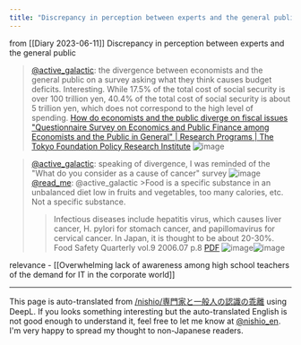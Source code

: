 ```yaml
---
title: "Discrepancy in perception between experts and the general public"
---
```


from  [[Diary 2023-06-11]]
Discrepancy in perception between experts and the general public
> [@active_galactic](https://twitter.com/active_galactic/status/1667437939310350337?s=20): the divergence between economists and the general public on a survey asking what they think causes budget deficits. Interesting.
> While 17.5% of the total cost of social security is over 100 trillion yen, 40.4% of the total cost of social security is about 5 trillion yen, which does not correspond to the high level of spending.
>  [How do economists and the public diverge on fiscal issues "Questionnaire Survey on Economics and Public Finance among Economists and the Public in General" | Research Programs | The Tokyo Foundation Policy Research Institute](https://www.tkfd.or.jp/research/detail.php?id=4263)
> ![image](https://pbs.twimg.com/media/FyPskkHaUAIEya3.jpg)


> [@active_galactic](https://twitter.com/active_galactic/status/1667519798652317697): speaking of divergence, I was reminded of the "What do you consider as a cause of cancer" survey
>  ![image](https://gyazo.com/e8c14885b50a7e937e2bcb405622b9c5/thumb/1000)
> [@read_me](https://twitter.com/read_me/status/1667698226882056194?s=20): @active_galactic >Food is a specific substance in an unbalanced diet low in fruits and vegetables, too many calories, etc. Not a specific substance.
> >Infectious diseases include hepatitis virus, which causes liver cancer, H. pylori for stomach cancer, and papillomavirus for cervical cancer. In Japan, it is thought to be about 20-30%.
> Food Safety Quarterly vol.9 2006.07 p.8 [PDF](https://www.fsc.go.jp/sonota/kikansi/9gou/9gou_1_6.pdf)
>  ![image](https://gyazo.com/55acb21021613c90e2ff38a124cc18e1/thumb/1000)![image](https://gyazo.com/724b96fb8230f18f0d6ec0473e4bc2c2/thumb/1000)

relevance
    - [[Overwhelming lack of awareness among high school teachers of the demand for IT in the corporate world]]

---
This page is auto-translated from [/nishio/専門家と一般人の認識の乖離](https://scrapbox.io/nishio/専門家と一般人の認識の乖離) using DeepL. If you looks something interesting but the auto-translated English is not good enough to understand it, feel free to let me know at [@nishio_en](https://twitter.com/nishio_en). I'm very happy to spread my thought to non-Japanese readers.